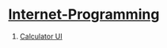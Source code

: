 # <a href="https://jayesh2812.github.io/Internet-Programming/">Internet-Programming</a>
<ol>
  <li> <a href="Calci">Calculator UI</a></li>
 </ol>
